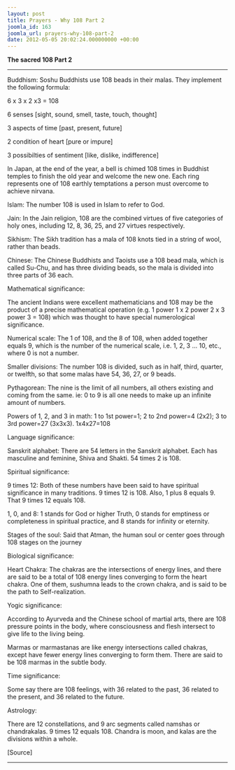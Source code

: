 ```yaml
---
layout: post
title: Prayers - Why 108 Part 2
joomla_id: 163
joomla_url: prayers-why-108-part-2
date: 2012-05-05 20:02:24.000000000 +00:00
---
```

  


**The sacred 108 Part 2**

* * *  





Buddhism: Soshu Buddhists use 108 beads in their malas. They implement the following formula:

6 x 3 x 2 x3 = 108

6 senses [sight, sound, smell, taste, touch, thought]

3 aspects of time [past, present, future]

2 condition of heart [pure or impure]

3 possibilties of sentiment [like, dislike, indifference]

In Japan, at the end of the year, a bell is chimed 108 times in Buddhist temples to finish the old year and welcome the new one. Each ring represents one of 108 earthly temptations a person must overcome to achieve nirvana.

Islam: The number 108 is used in Islam to refer to God.

Jain: In the Jain religion, 108 are the combined virtues of five categories of holy ones, including 12, 8, 36, 25, and 27 virtues respectively.

Sikhism: The Sikh tradition has a mala of 108 knots tied in a string of wool, rather than beads.

Chinese: The Chinese Buddhists and Taoists use a 108 bead mala, which is called Su-Chu, and has three dividing beads, so the mala is divided into three parts of 36 each.

Mathematical significance:

The ancient Indians were excellent mathematicians and 108 may be the product of a precise mathematical operation (e.g. 1 power 1 x 2 power 2 x 3 power 3 = 108) which was thought to have special numerological significance.

Numerical scale: The 1 of 108, and the 8 of 108, when added together equals 9, which is the number of the numerical scale, i.e. 1, 2, 3 ... 10, etc., where 0 is not a number.

Smaller divisions: The number 108 is divided, such as in half, third, quarter, or twelfth, so that some malas have 54, 36, 27, or 9 beads.

Pythagorean: The nine is the limit of all numbers, all others existing and coming from the same. ie: 0 to 9 is all one needs to make up an infinite amount of numbers.

Powers of 1, 2, and 3 in math: 1 to 1st power=1; 2 to 2nd power=4 (2x2); 3 to 3rd power=27 (3x3x3). 1x4x27=108

Language significance:

Sanskrit alphabet: There are 54 letters in the Sanskrit alphabet. Each has masculine and feminine, Shiva and Shakti. 54 times 2 is 108.

Spiritual significance:

9 times 12: Both of these numbers have been said to have spiritual significance in many traditions. 9 times 12 is 108. Also, 1 plus 8 equals 9. That 9 times 12 equals 108.

1, 0, and 8: 1 stands for God or higher Truth, 0 stands for emptiness or completeness in spiritual practice, and 8 stands for infinity or eternity.

Stages of the soul: Said that Atman, the human soul or center goes through 108 stages on the journey

Biological significance:

Heart Chakra: The chakras are the intersections of energy lines, and there are said to be a total of 108 energy lines converging to form the heart chakra. One of them, sushumna leads to the crown chakra, and is said to be the path to Self-realization.

Yogic significance:

According to Ayurveda and the Chinese school of martial arts, there are 108 pressure points in the body, where consciousness and flesh intersect to give life to the living being.

Marmas or marmastanas are like energy intersections called chakras, except have fewer energy lines converging to form them. There are said to be 108 marmas in the subtle body.

Time significance:

Some say there are 108 feelings, with 36 related to the past, 36 related to the present, and 36 related to the future.

Astrology:

There are 12 constellations, and 9 arc segments called namshas or chandrakalas. 9 times 12 equals 108. Chandra is moon, and kalas are the divisions within a whole.

[Source]

* * *





  
